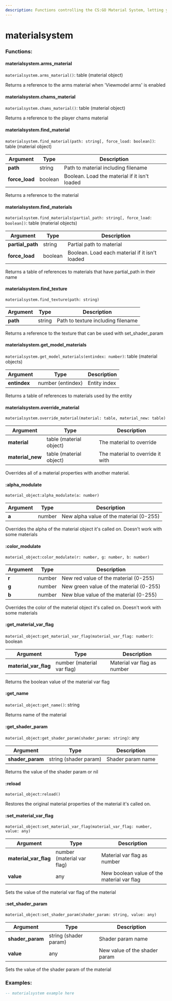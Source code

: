 ```yaml
---
description: Functions controlling the CS:GO Material System, letting you modulate, swap, remove materials and set their shader params / material vars
---
```


# materialsystem

### Functions:
#### materialsystem.arms_material

`materialsystem.arms_material()`: table (material object)

Returns a reference to the arms material when 'Viewmodel arms' is enabled


#### materialsystem.chams_material

`materialsystem.chams_material()`: table (material object)

Returns a reference to the player chams material


#### materialsystem.find_material

`materialsystem.find_material(path: string[, force_load: boolean])`: table (material object)

Argument | Type | Description
-------- | ---- | -----------
  **path** | string | Path to material including filename
  **force_load** | boolean | Boolean. Load the material if it isn't loaded

Returns a reference to the material


#### materialsystem.find_materials

`materialsystem.find_materials(partial_path: string[, force_load: boolean])`: table (material objects)

Argument | Type | Description
-------- | ---- | -----------
  **partial_path** | string | Partial path to material
  **force_load** | boolean | Boolean. Load each material if it isn't loaded

Returns a table of references to materials that have partial_path in their name


#### materialsystem.find_texture

`materialsystem.find_texture(path: string)`

Argument | Type | Description
-------- | ---- | -----------
  **path** | string | Path to texture including filename

Returns a reference to the texture that can be used with set_shader_param


#### materialsystem.get_model_materials

`materialsystem.get_model_materials(entindex: number)`: table (material objects)

Argument | Type | Description
-------- | ---- | -----------
  **entindex** | number (entindex) | Entity index

Returns a table of references to materials used by the entity


#### materialsystem.override_material

`materialsystem.override_material(material: table, material_new: table)`

Argument | Type | Description
-------- | ---- | -----------
  **material** | table (material object) | The material to override
  **material_new** | table (material object) | The material to override it with

Overrides all of a material properties with another material.


#### :alpha_modulate

`material_object:alpha_modulate(a: number)`

Argument | Type | Description
-------- | ---- | -----------
  **a** | number | New alpha value of the material (0-255)

Overrides the alpha of the material object it's called on. Doesn't work with some materials


#### :color_modulate

`material_object:color_modulate(r: number, g: number, b: number)`

Argument | Type | Description
-------- | ---- | -----------
  **r** | number | New red value of the material (0-255)
  **g** | number | New green value of the material (0-255)
  **b** | number | New blue value of the material (0-255)

Overrides the color of the material object it's called on. Doesn't work with some materials


#### :get_material_var_flag

`material_object:get_material_var_flag(material_var_flag: number)`: boolean

Argument | Type | Description
-------- | ---- | -----------
  **material_var_flag** | number (material var flag) | Material var flag as number

Returns the boolean value of the material var flag


#### :get_name

`material_object:get_name()`: string

Returns name of the material


#### :get_shader_param

`material_object:get_shader_param(shader_param: string)`: any

Argument | Type | Description
-------- | ---- | -----------
  **shader_param** | string (shader param) | Shader param name

Returns the value of the shader param or nil


#### :reload

`material_object:reload()`

Restores the original material properties of the material it's called on.


#### :set_material_var_flag

`material_object:set_material_var_flag(material_var_flag: number, value: any)`

Argument | Type | Description
-------- | ---- | -----------
  **material_var_flag** | number (material var flag) | Material var flag as number
  **value** | any | New boolean value of the material var flag

Sets the value of the material var flag of the material


#### :set_shader_param

`material_object:set_shader_param(shader_param: string, value: any)`

Argument | Type | Description
-------- | ---- | -----------
  **shader_param** | string (shader param) | Shader param name
  **value** | any | New value of the shader param

Sets the value of the shader param of the material


### Examples:

```lua
-- materialsystem example here
```